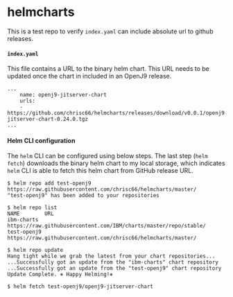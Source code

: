 # helmcharts

This is a test repo to verify `index.yaml` can include absolute url to github releases.

#### `index.yaml`

This file contains a URL to the binary helm chart. This URL needs to be updated once the chart in included in an OpenJ9 release.
```
...
    name: openj9-jitserver-chart
    urls:
    - https://github.com/chrisc66/helmcharts/releases/download/v0.0.1/openj9-jitserver-chart-0.24.0.tgz
...
```

#### Helm CLI configuration

The `helm` CLI can be configured using below steps. The last step (`helm fetch`) downloads the binary helm chart to my local storage, which indicates `helm` CLI is able to fetch this helm chart from GitHub release URL.
```
$ helm repo add test-openj9 https://raw.githubusercontent.com/chrisc66/helmcharts/master/
"test-openj9" has been added to your repositories

$ helm repo list
NAME       	URL
ibm-charts 	https://raw.githubusercontent.com/IBM/charts/master/repo/stable/
test-openj9	https://raw.githubusercontent.com/chrisc66/helmcharts/master/

$ helm repo update
Hang tight while we grab the latest from your chart repositories...
...Successfully got an update from the "ibm-charts" chart repository
...Successfully got an update from the "test-openj9" chart repository
Update Complete. ⎈ Happy Helming!⎈

$ helm fetch test-openj9/openj9-jitserver-chart
```

